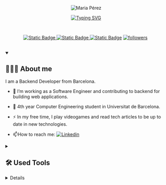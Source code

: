  <!--
   **mariapepu/mariapepu** is a ✨ _special_ ✨ repository because its `README.md` (this file) appears on your GitHub profile.
   
   Here are some ideas to get you started:
   
   - 🔭 I’m currently working on ...
   - 🌱 I’m currently learning ...
   - 👯 I’m looking to collaborate on ...
   - 🤔 I’m looking for help with ...
   - 💬 Ask me about ...
   - 📫 How to reach me: ...
   - 😄 Pronouns: ...
   - ⚡ Fun fact: ...
   -->
<p align="center">
   <img src="https://github.com/user-attachments/assets/7fb12f0e-4ff5-4359-a604-c1d7df5be2a2" alt="Maria Pérez"/>
</p>
<p align="center">
   <!-- Typing SVG by DenverCoder1 - https://github.com/DenverCoder1/readme-typing-svg -->
   <a href="https://git.io/typing-svg"><img src="https://readme-typing-svg.demolab.com?font=Fira+Code&duration=3000&pause=500&color=F773E4&center=true&vCenter=true&multiline=true&random=false&width=435&height=70&lines=Backend+Developer;Computer+Engeneering+student" alt="Typing SVG" /></a>
</p>
<br/>
<!-- Social badges section -->
<!-- Badges with custom icons - https://github.com/DenverCoder1/custom-icon-badges -->
<!-- View counter - https://github.com/DenverCoder1/Simple-View-Counter -->
<p align="center">
   <a href="https://discordapp.com/users/498204783555903514">
   <img alt="Static Badge"  title="Add me to discord" src="https://img.shields.io/badge/discord-5865F2?style=for-the-badge&logo=Discord&logoColor=white&color=5865F2">
   <a href="https://www.instagram.com/mpepu_/">
   <img alt="Static Badge"  title="Follow me on Instagram" src="https://img.shields.io/badge/instagram-E1306C?style=for-the-badge&logo=instagram&logoColor=white">
   <a href="https://www.linkedin.com/in/maria-p%C3%A9rez-pull%C3%A8s-893b1b246/?trk=people-guest_people_search-card&originalSubdomain=es">
   <img alt="Static Badge"  title="Add me to Linkedin" src="https://img.shields.io/badge/linkedin-blue?style=for-the-badge&logo=Linkedin&logoColor=white"></a> 
   <!-- STARS ON GH
      <a href="https://github.com/DenverCoder1?tab=repositories&sort=stargazers">
        <img alt="total stars" title="Total stars on GitHub" src="https://custom-icon-badges.demolab.com/github/stars/mariapepu?color=55960c&style=for-the-badge&labelColor=488207&logo=star"/></a>
        -->
   <a href="https://github.com/mariapepu?tab=followers">
   <img alt="followers" title="Follow me on Github" src="https://custom-icon-badges.demolab.com/github/followers/mariapepu?color=498C6D&labelColor=53A677&style=for-the-badge&logo=person-add&label=Follow&logoColor=white"/></a>
   <a href="https://github.com/mariapepu">
   <img src="https://komarev.com/ghpvc/?username=mariapepu&style=for-the-badge&color=D97ED3&abbreviated=true&label=VISITORS" alt=""/></a>
</p>
<br/>
<details open>
<summary>
   <h2>👩🏻‍💻 About me</h2>
</summary>

I am a Backend Developer from Barcelona.
- :telescope: I’m working as a Software Engineer and contributing to backend for building web applications.
  
- :seedling: 4th year Computer Engineering student in Universitat de Barcelona.
  
- :zap: In my free time, I play videogames and read tech articles to be up to date in new technologies.
  
- :mailbox:How to reach me: <a href="https://www.linkedin.com/in/maria-p%C3%A9rez-pull%C3%A8s-893b1b246/?trk=people-guest_people_search-card&originalSubdomain=es">
<img alt="Linkedin" src="https://img.shields.io/badge/-blue?style=flat&logo=linkedin&logoColor=white"></a>
<!--
   <details open> 
     <summary><h2>📘 My Top Open Source Projects</h2></summary>
   
     <!-- Repo info cards - https://github.com/anuraghazra/github-readme-stats -->
<!-- Small repo cards (fork) - https://github.com/DenverCoder1/github-readme-stats -->
<!--
   <p align="left">
     <a href="https://github.com/mariapepu/readme-typing-svg"><img width="278" src="https://mariapepu-github-readme-stats.vercel.app/api/pin/?username=mariapepu&repo=readme-typing-svg&theme=react&bg_color=1F222E&title_color=F85D7F&hide_border=true&icon_color=F8D866&show_icons=false" alt="readme-typing-svg"></a>
     <a href="https://github.com/mariapepu/github-readme-streak-stats"><img width="278" src="https://mariapepu-github-readme-stats.vercel.app/api/pin/?username=mariapepu&repo=github-readme-streak-stats&theme=react&bg_color=1F222E&title_color=F85D7F&hide_border=true&icon_color=F8D866&show_icons=false" alt="github-readme-streak-stats"></a>
     <a href="https://github.com/mariapepu/custom-icon-badges"><img width="278" src="https://mariapepu-github-readme-stats.vercel.app/api/pin?username=mariapepu&repo=custom-icon-badges&theme=react&bg_color=1F222E&title_color=F85D7F&hide_border=true&icon_color=F8D866&show_icons=false" alt="custom-icon-badges"></a>
     <a href="https://github.com/mariapepu/github-readme-youtube-cards"><img width="278" src="https://mariapepu-github-readme-stats.vercel.app/api/pin/?username=mariapepu&repo=github-readme-youtube-cards&theme=react&bg_color=1F222E&title_color=F85D7F&hide_border=true&icon_color=F8D866&show_icons=false" alt="github-readme-youtube-cards"></a>
     <a href="https://github.com/mariapepu/unedit-for-reddit"><img width="278" src="https://mariapepu-github-readme-stats.vercel.app/api/pin/?username=mariapepu&repo=unedit-for-reddit&theme=react&bg_color=1F222E&title_color=F85D7F&hide_border=true&icon_color=F8D866&show_icons=false" alt="unedit-for-reddit"></a>
     <a href="https://github.com/mariapepu/unicode-formatter"><img width="278" src="https://mariapepu-github-readme-stats.vercel.app/api/pin/?username=mariapepu&repo=unicode-formatter&theme=react&bg_color=1F222E&title_color=F85D7F&hide_border=true&icon_color=F8D866&show_icons=false" alt="unicode-formatter"></a>
     <a href="https://github.com/mariapepu/latex-gboard-dictionary"><img width="278" src="https://mariapepu-github-readme-stats.vercel.app/api/pin/?username=mariapepu&repo=latex-gboard-dictionary&theme=react&bg_color=1F222E&title_color=F85D7F&hide_border=true&icon_color=F8D866&show_icons=false&show_description=false" alt="latex-gboard-dictionary"></a>
     <a href="https://github.com/mariapepu/minimalistic-wallpaper-collection"><img width="278" src="https://mariapepu-github-readme-stats.vercel.app/api/pin/?username=mariapepu&repo=minimalistic-wallpaper&theme=react&bg_color=1F222E&title_color=F85D7F&hide_border=true&icon_color=F8D866&show_icons=false&show_description=false" alt="minimalistic-wallpaper-collection"></a>
     <a href="https://github.com/mariapepu/table2ascii"><img width="278" src="https://mariapepu-github-readme-stats.vercel.app/api/pin/?username=mariapepu&repo=table2ascii&theme=react&bg_color=1F222E&title_color=F85D7F&hide_border=true&icon_color=F8D866&show_icons=false&show_description=false" alt="table2ascii"></a>
   </p>
   
   <a href="https://github.com/mariapepu?tab=repositories&sort=stargazers"><img alt="All Repositories" title="All Repositories" src="https://custom-icon-badges.demolab.com/badge/-Click%20Here%20For%20All%20My%20Repos-1F222E?style=for-the-badge&logoColor=white&logo=repo"/></a>
   </details>
   -->
</details>
<details>
   <summary>
      <h2>🛠️ Used Tools</h2>
   </summary>
   <!-- Some badges are from https://github.com/Ileriayo/markdown-badges -->
   <h3>👨‍💻 Programming and Markup Languages</h3>
   <p>
      <a href="https://github.com/search?q=user%3Amariapepu+language%3Aassembly"><img alt="MIPS Assembly" src="https://custom-icon-badges.demolab.com/badge/Assembly-525252.svg?logo=asm-hex&logoColor=white">
      <a href="https://github.com/search?q=user%3Amariapepu+language%3Abash"><img alt="Bash" src="https://img.shields.io/badge/Bash-121011.svg?logo=gnu-bash&logoColor=white">
      <a href="https://github.com/search?q=user%3Amariapepu+language%3Ac"><img alt="C" src="https://custom-icon-badges.demolab.com/badge/C-03599C.svg?logo=c-in-hexagon&logoColor=white">
      <a href="https://github.com/search?q=user%3Amariapepu+language%3Acpp"><img alt="C++" src="https://custom-icon-badges.demolab.com/badge/C++-9C033A.svg?logo=cpp2&logoColor=white">
      <a href="https://github.com/search?q=user%3Amariapepu+language%3Acss"><img alt="CSS" src="https://img.shields.io/badge/CSS-1572B6.svg?logo=css3&logoColor=white">
      <a href="https://github.com/search?q=user%3Amariapepu+language%3Ahtml"><img alt="HTML" src="https://img.shields.io/badge/HTML-E34F26.svg?logo=html5&logoColor=white">
      <a href="https://github.com/search?q=user%3Amariapepu+language%3Ajava"><img alt="Java" src="https://custom-icon-badges.demolab.com/badge/Java-007396.svg?logo=java&logoColor=white">
      <a href="https://github.com/search?q=user%3Amariapepu+language%3Ajavascript"><img alt="JavaScript" src="https://img.shields.io/badge/JavaScript-F7DF1E.svg?logo=javascript&logoColor=black">
      <a href="https://github.com/search?q=user%3Amariapepu+language%3AJSON"><img alt="JSON" src="https://img.shields.io/badge/JSON-black?style=flat&logo=JSON&logoColor=white">
      <a href="https://github.com/search?q=user%3Amariapepu+language%3Amarkdown"><img alt="Markdown" src="https://img.shields.io/badge/Markdown-000000.svg?logo=markdown&logoColor=white">
      <a href="https://github.com/search?q=user%3Amariapepu+language%3Ajavascript"><img alt="Node.js" src="https://img.shields.io/badge/Node.js-43853D.svg?logo=node.js&logoColor=white">
      <a href="https://github.com/search?q=user%3Amariapepu+language%3Apython"><img alt="Python" src="https://img.shields.io/badge/Python-14354C.svg?logo=python&logoColor=white">
      <a href="https://github.com/search?q=user%3Amariapepu+language%3Ar"><img alt="R" src="https://img.shields.io/badge/R-276DC3.svg?logo=r&logoColor=white">
      <a href="https://github.com/search?q=user%3Amariapepu+language%3Asql"><img alt="SQL" src="https://custom-icon-badges.demolab.com/badge/SQL-025E8C.svg?logo=database&logoColor=white">
      <a href="https://github.com/search?q=user%3Amariapepu+language%3AtypeScript"><img alt="TypeScript" src="https://img.shields.io/badge/TypeScript-007ACC.svg?logo=typescript&logoColor=white">
   </p>
   <h3>🧰 Frameworks and Libraries</h3>
   <p>
     <img alt="Arduino" src="https://img.shields.io/badge/-Arduino-00979D?logo=Arduino&logoColor=white">
     <img alt="Static Badge" src="https://img.shields.io/badge/Axios-5A29E4?style=flat&logo=Axios&logoColor=white">
     <img alt="Bootstrap" src="https://img.shields.io/badge/Bootstrap-7952B3.svg?logo=bootstrap&logoColor=white">
     <img alt="Express.js" src="https://img.shields.io/badge/Express.js-404d59.svg?logo=express&logoColor=white">
     <img alt="JUnit" src="https://custom-icon-badges.demolab.com/badge/JUnit-25A162.svg?logo=check-circle&logoColor=white">
     <img alt="Material Design" src="https://img.shields.io/badge/Material%20Design-0081CB.svg?logo=material-design&logoColor=white">
     <img alt="fastapi" src="https://img.shields.io/badge/FastAPI-009688?style=flat&logo=FastAPI&logoColor=white">
     <img alt="figma" src="https://img.shields.io/badge/Figma-F24E1E?style=flat&logo=Figma&logoColor=white">
     <img alt="jest" src="https://img.shields.io/badge/Jest-C21325?style=flat&logo=Jest&logoColor=white">
     <img alt="mongoose" src="https://img.shields.io/badge/Mongoose-880000?style=flat&logo=Mongoose&logoColor=white">
     <img alt="NumPy" src="https://img.shields.io/badge/Numpy-013243.svg?logo=numpy&logoColor=white">
     <img alt="Pandas" src="https://img.shields.io/badge/Pandas-150458.svg?logo=pandas&logoColor=white">
     <img alt="puppeteer" src="https://img.shields.io/badge/Puppeteer-40B5A4?style=flat&logo=Puppeteer&logoColor=white">
     <img alt="Pytest" src="https://img.shields.io/badge/Pytest-0A9EDC.svg?logo=pytest&logoColor=white">
     <img alt="PyTorch" src="https://img.shields.io/badge/PyTorch-EE4C2C?style=flat&logo=PyTorch&logoColor=white">
     <img alt="SQLAlchemy" src="https://img.shields.io/badge/SQLAlchemy-D71F00?style=flat&logo=SQLAlchemy&logoColor=white">
     <img alt="Swagger" src="https://img.shields.io/badge/Swagger-85EA2D?style=flat&logo=Swagger&logoColor=white">
     <img alt="TensorFlow" src="https://img.shields.io/badge/TensorFlow-FF6F00.svg?logo=TensorFlow&logoColor=white">
     <img alt="vue" src="https://img.shields.io/badge/Vue-4FC08D?style=flat&logo=Vue.js&logoColor=white">
     <img alt="Wordpress" src="https://img.shields.io/badge/Wordpress-21759B?logo=wordpress&logoColor=white">
   </p>
   <h3>🗄️ Databases and Cloud Hosting</h3>
   <p>
     <img alt="GitHub Pages" src="https://img.shields.io/badge/GitHub%20Pages-327FC7.svg?logo=github&logoColor=white">
     <img alt="MongoDB" src ="https://img.shields.io/badge/MongoDB-4ea94b.svg?logo=mongodb&logoColor=white">
     <img alt="MySQL" src="https://img.shields.io/badge/MySQL-00f.svg?logo=mysql&logoColor=white">
     <img alt="Notion" src="https://img.shields.io/badge/Notion-010101.svg?logo=notion&logoColor=white">
     <img alt="PostgreSQL" src ="https://img.shields.io/badge/PostgreSQL-316192.svg?logo=postgresql&logoColor=white">
     <img alt="firebase" src="https://img.shields.io/badge/Firebase-FFCA28?style=flat&logo=Firebase&logoColor=white">
   </p>
   <h3>💻 Software and Tools</h3>
   <p>
     <img alt="Static Badge" src="https://img.shields.io/badge/anaconda-anaconda?style=flat&logo=anaconda&logoColor=white">
     <img alt="Android Studio" src="https://img.shields.io/badge/Android%20Studio-008678.svg?logo=android-studio&logoColor=white">
     <img alt="Bitwarden" src="https://img.shields.io/badge/-Bitwarden-175DDC?logo=bitwarden&logoColor=white">
     <img alt="cisco" src="https://img.shields.io/badge/Cisco-1BA0D7?style=flat&logo=Cisco&logoColor=white">
     <img alt="Dbeaver" src="https://custom-icon-badges.demolab.com/badge/-Dbeaver-372923?logo=dbeaver-mono&logoColor=white">
     <img alt="deno" src="https://img.shields.io/badge/Deno-black?style=flat&logo=Deno&logoColor=white"> 
     <img alt="docker" src="https://img.shields.io/badge/Docker-blue?style=flat&logo=Docker&logoColor=white">
     <img alt="elementor" src="https://img.shields.io/badge/Elementor-92003B?style=flat&logo=Elementor&logoColor=white">
     <img alt="filezilla" src="https://img.shields.io/badge/Filezilla-BF0000?style=flat&logo=Filezilla&logoColor=white">
     <img alt="Git" src="https://img.shields.io/badge/Git-F05033.svg?logo=git&logoColor=white">
     <img alt="gitlab" src="https://img.shields.io/badge/GitLab-FC6D26?style=flat&logo=GitLab&logoColor=white">
     <img alt="ifttt" src="https://img.shields.io/badge/IFTTT-black?style=flat&logo=IFTTT&logoColor=white">
     <img alt="intellij idea" src="https://img.shields.io/badge/IntelliJ%20IDEA-5865F2?style=flat&logo=IntelliJ%20IDEA&logoColor=white">    
     <img alt="Jupyter" src="https://img.shields.io/badge/Jupyter-F37626.svg?logo=Jupyter&logoColor=white">
     <img alt="OBS Studio" src="https://img.shields.io/badge/-OBS-302E31?logo=obs-studio&logoColor=white">
     <img alt="openai" src="https://img.shields.io/badge/OpenAI-%23412991?style=flat&logo=OpenAI&logoColor=white">
     <img alt="portainer" src="https://img.shields.io/badge/Portainer-13BEF9?style=flat&logo=Portainer&logoColor=white">
     <img alt="Postman" src="https://img.shields.io/badge/Postman-FF6C37?logo=postman&logoColor=white">
     <img alt="pycharm" src="https://img.shields.io/badge/PyCharm-E2F516?style=flat&logo=PyCharm&logoColor=white">
     <img alt="riscV" src="https://img.shields.io/badge/RISC--V-283272?style=flat&logo=RISC-V&logoColor=white">
     <img alt="Sketchup" src="https://img.shields.io/badge/SketchUp-005F9E?style=flat&logo=SketchUp&logoColor=white">
     <img alt="Stack Overflow" src="https://img.shields.io/badge/-Stack%20Overflow-FE7A16?logo=stack-overflow&logoColor=white">
     <img alt="studio3T" src="https://img.shields.io/badge/Studio%203T-17AF66?style=flat&logo=Studio%203T&logoColor=white">
     <img alt="unity" src="https://img.shields.io/badge/Unity-black?style=flat&logo=Unity&logoColor=white">
     <img alt="Visual Studio Code" src="https://img.shields.io/badge/Visual%20Studio%20Code-0078d7.svg?logo=visual-studio-code&logoColor=white">
     <img alt="Static Badge" src="https://img.shields.io/badge/WebStorm-40E0D0?style=flat&logo=WebStorm&logoColor=white">
   </p>
</details>
<details> 
<summary><h2>📊 Stats and Activity</h2></summary>
<h3>🔥 Streak Stats</h3>
<!-- GitHub Readme Streak Stats - https://github.com/DenverCoder1/github-readme-streak-stats -->
<p>
<!-- Use https://streak-stats.demolab.com or self-host with your own Vercel app - visit https://git.io/streak-stats for instructions -->
  <a href="https://git.io/streak-stats"><img src="https://streak-stats.demolab.com?user=mariapepu&theme=cobalt&hide_border=true&date_format=j%20M%5B%20Y%5D&mode=weekly" alt="GitHub Streak" /></a>
  
  > 🔥 Get streak stats for your profile clicking ![here](https://git.io/streak-stats">git.io/streak-stats)
    
</p>

<h3>💻 GitHub Profile Stats</h3>
<!-- https://github.com/anuraghazra/github-readme-stats -->

![mariapepu's GitHub stats](https://github-readme-stats.vercel.app/api?username=mariapepu&show_icons=true&bg_color=00000000&theme=cobalt&hide_border=true&rank_icon=github)

![Top Langs](https://github-readme-stats.vercel.app/api/top-langs/?username=mariapepu&layout=compact&bg_color=00000000&theme=cobalt&hide_border=true)

> **:bulb: Note:**
> Top languages is only a metric of the languages my public code consists of and doesn't reflect experience or skill level..
<!-- https://github.com/ashutosh00710/github-readme-activity-graph -->
<!--https://dev.to/krishnaagarwal/hey-47n1-->
<a href="https://github.com/ashutosh00710/github-readme-activity-graph"><img alt="mariapepu's Activity Graph" src="https://github-readme-activity-graph.vercel.app/graph/?username=mariapepu&bg_color=00000000&color=D97ED3&line=79F2AE&point=0798F2&hide_border=true" /></a>

<!--<h3>⚡ Recent GitHub Activity</h3>-->
<!-- https://github.com/jamesgeorge007/github-activity-readme -->
<!--START_SECTION:activity-->
<!--END_SECTION:activity-->
<!--https://github-contributions.vercel.app/-->

<!--
   ## Simple alerts in markdown
   > [!NOTE]
   > This is a note.
  
   > [!TIP]
   > This is a tip. (Supported since 14 Nov 2023)
   
   > [!IMPORTANT]
   > Crutial information comes here.
   
   > [!CAUTION]
   > Negative potential consequences of an action. (Supported since 14 Nov 2023)
   
   > [!WARNING]
   > Critical content comes here.
   -->
